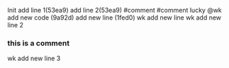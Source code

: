 Init
add line 1(53ea9)
add line 2(53ea9)
#comment
#comment lucky
@wk
add new code (9a92d)
add new line (1fed0)
wk add new line
wk add new line 2
### this is a comment
wk add new line 3